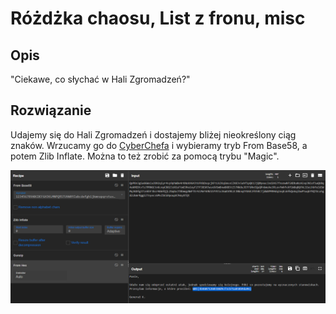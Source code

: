 # Różdżka chaosu, List z fronu, misc

## Opis
"Ciekawe, co słychać w Hali Zgromadzeń?"

## Rozwiązanie

Udajemy się do Hali Zgromadzeń i dostajemy bliżej nieokreślony ciąg znaków. Wrzucamy go do [CyberChefa](https://gchq.github.io/CyberChef/) i wybieramy tryb From Base58, a potem Zlib Inflate. Można to też zrobić za pomocą trybu "Magic".

![Solve](./solve.png)
